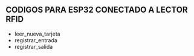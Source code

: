 ## CODIGOS PARA ESP32 CONECTADO A LECTOR RFID
- leer_nueva_tarjeta
- registrar_entrada
- registrar_salida